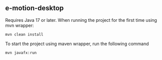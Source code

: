 ## e-motion-desktop
Requires Java 17 or later.
When running the project for the first time using mvn wrapper:

```mvn clean install```

To start the project using maven wrapper, run the following command

```mvn javafx:run```
